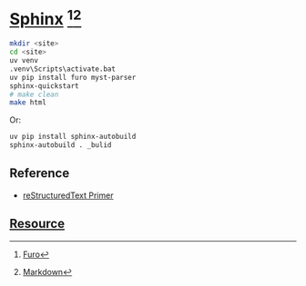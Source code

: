 # [Sphinx](https://www.sphinx-doc.org/en/master/) [^1][^2]

```sh
mkdir <site>
cd <site>
uv venv
.venv\Scripts\activate.bat
uv pip install furo myst-parser
sphinx-quickstart
# make clean
make html
```

Or:

```sh
uv pip install sphinx-autobuild
sphinx-autobuild . _bulid
```

## Reference

- [reStructuredText Primer](https://www.sphinx-doc.org/en/master/usage/restructuredtext/basics.html)

## [Resource](https://www.dolthub.com/repositories/scillidan/resource/data/main/sphinx)

[^1]: [Furo](https://github.com/pradyunsg/furo)
[^2]: [Markdown](https://www.sphinx-doc.org/en/master/usage/markdown.html)